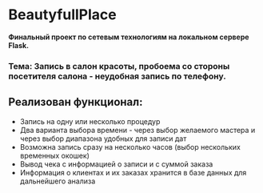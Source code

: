 # BeautyfullPlace
<b> Финальный проект по сетевым технологиям на локальном сервере Flask.</b>
<br>
### Тема: Запись в салон красоты, пробоема со стороны посетителя салона - неудобная запись по телефону.
## Реализован функционал:
* Запись на одну или несколько процедур
* Два варианта выбора времени - через выбор желаемого мастера и через выбор диапазона удобных для записи дат
* Возможна запись сразу на несколько часов (выбор нескольких временных окошек)
* Вывод чека с информацией о записи и с суммой заказа
* Информация о клиентах и их заказах хранится в базе данных для дальнейшего анализа
